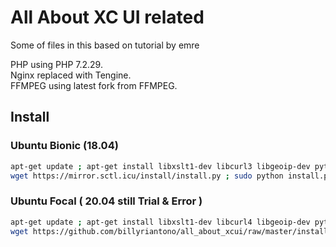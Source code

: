 # All About XC UI related

Some of files in this based on tutorial by emre

PHP using PHP 7.2.29.<br/>
Nginx replaced with Tengine.<br/>
FFMPEG using latest fork from FFMPEG.


## Install 
### Ubuntu Bionic (18.04)
```bash
apt-get update ; apt-get install libxslt1-dev libcurl3 libgeoip-dev python -y <br/>
wget https://mirror.sctl.icu/install/install.py ; sudo python install.py
```

### Ubuntu Focal ( 20.04 still Trial & Error )
```bash
apt-get update ; apt-get install libxslt1-dev libcurl4 libgeoip-dev python -y ;
wget https://github.com/billyriantono/all_about_xcui/raw/master/install-focal.py ; sudo python install-focal.py
```
